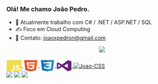### Olá! Me chamo João Pedro.

- 💼 Atualmente trabalho com C# / .NET / ASP.NET / SQL
- ✍ Foco em Cloud Computing
- 📧 Contato: joaoxpedron@gmail.com

<div align="center">
  <a href="https://github.com/Joao-Peu">
  <img height="180em" src="https://github-readme-stats.vercel.app/api/top-langs/?username=Joao-Peu&layout=compact&langs_count=7&theme=dark"/>
  <imng height="180em" src="https://github-readme-stats.vercel.app/api?username=Joao-Peu&theme=default&show_icons=true)](https://github.com/Joao-Peu"/>
</div>

  <div style="display: inline_block"><br>
  <img align="center" alt="Joao-Js" height="30" width="40" src="https://raw.githubusercontent.com/devicons/devicon/master/icons/javascript/javascript-plain.svg">
  <img align="center" alt="Joao-HTML" height="30" width="40" src="https://raw.githubusercontent.com/devicons/devicon/master/icons/html5/html5-original.svg">
  <img align="center" alt="Joao-CSS" height="30" width="40" src="https://raw.githubusercontent.com/devicons/devicon/master/icons/css3/css3-original.svg">
  <img align="center" alt="Joao-CSS" height="30" width="40" src=https://github.com/devicons/devicon/blob/master/icons/visualstudio/visualstudio-plain.svg>
  <img align="center" alt="Joao-CSS" height="30" width="40" src="https://cdn.jsdelivr.net/gh/devicons/devicon/icons/csharp/csharp-original.svg">
          
          
</div>


  
  <div> 
  <a href="https://www.instagram.com/jpscode/" target="_blank"><img src="https://img.shields.io/badge/-Instagram-%23E4405F?style=for-the-badge&logo=instagram&logoColor=white" target="_blank"></a>
  <a href = "mailto:joaoxpedron@gmail.com"><img src="https://img.shields.io/badge/-Gmail-%23333?style=for-the-badge&logo=gmail&logoColor=white" target="_blank"></a>
  <a href="https://www.linkedin.com/in/jo%C3%A3o-pedro-8907771a3" target="_blank"><img src="https://img.shields.io/badge/-LinkedIn-%230077B5?style=for-the-badge&logo=linkedin&logoColor=white" target="_blank"></a> 
</div>
 
